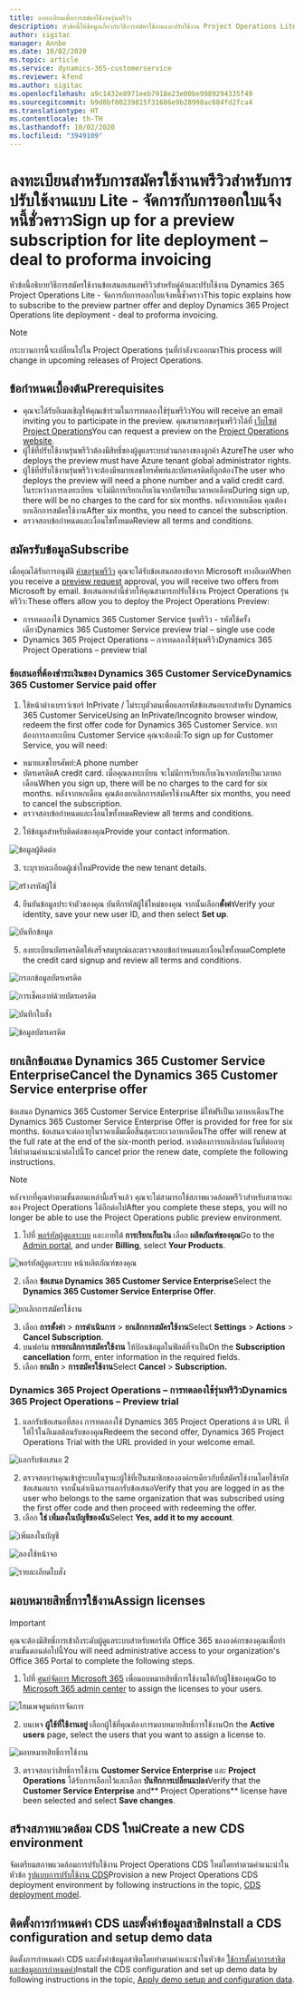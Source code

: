 ```yaml
---
title: ลงทะเบียนเพื่อการสมัครใช้งานรุ่นพรีวิว
description: หัวข้อนี้ให้ข้อมูลเกี่ยวกับวิธีการสมัครใช้งานและปรับใช้งาน Project Operations Lite - จัดการกับการออกใบแจ้งหนี้ชั่วคราว
author: sigitac
manager: Annbe
ms.date: 10/02/2020
ms.topic: article
ms.service: dynamics-365-customerservice
ms.reviewer: kfend
ms.author: sigitac
ms.openlocfilehash: a9c1432e8971eeb7918e23e00be9989294335f49
ms.sourcegitcommit: b9d8bf00239815f31686e9b28998ac684fd2fca4
ms.translationtype: HT
ms.contentlocale: th-TH
ms.lasthandoff: 10/02/2020
ms.locfileid: "3949109"
---
```

# <a name="sign-up-for-a-preview-subscription-for-lite-deployment--deal-to-proforma-invoicing"></a><span data-ttu-id="6e210-103">ลงทะเบียนสำหรับการสมัครใช้งานพรีวิวสำหรับการปรับใช้งานแบบ Lite - จัดการกับการออกใบแจ้งหนี้ชั่วคราว</span><span class="sxs-lookup"><span data-stu-id="6e210-103">Sign up for a preview subscription for lite deployment – deal to proforma invoicing</span></span>

<span data-ttu-id="6e210-104">หัวข้อนี้อธิบายวิธีการสมัครใช้งานข้อเสนอเสนอพรีวิวสำหรับคู่ค้าและปรับใช้งาน Dynamics 365 Project Operations Lite - จัดการกับการออกใบแจ้งหนี้ชั่วคราว</span><span class="sxs-lookup"><span data-stu-id="6e210-104">This topic explains how to subscribe to the preview partner offer and deploy Dynamics 365 Project Operations lite deployment - deal to proforma invoicing.</span></span>

> [!NOTE]
> <span data-ttu-id="6e210-105">กระบวนการนี้จะเปลี่ยนไปใน Project Operations รุ่นที่กำลังจะออกมา</span><span class="sxs-lookup"><span data-stu-id="6e210-105">This process will change in upcoming releases of Project Operations.</span></span>

## <a name="prerequisites"></a><span data-ttu-id="6e210-106">ข้อกำหนดเบื้องต้น</span><span class="sxs-lookup"><span data-stu-id="6e210-106">Prerequisites</span></span>

- <span data-ttu-id="6e210-107">คุณจะได้รับอีเมลเชิญให้คุณเข้าร่วมในการทดลองใช้รุ่นพรีวิว</span><span class="sxs-lookup"><span data-stu-id="6e210-107">You will receive an email inviting you to participate in the preview.</span></span> <span data-ttu-id="6e210-108">คุณสามารถขอรุ่นพรีวิวได้ที่ [เว็บไซต์ Project Operations](https://dynamics.microsoft.com/en-us/project-operations/overview/)</span><span class="sxs-lookup"><span data-stu-id="6e210-108">You can request a preview on the [Project Operations website](https://dynamics.microsoft.com/en-us/project-operations/overview/).</span></span>
- <span data-ttu-id="6e210-109">ผู้ใช้ที่ปรับใช้งานรุ่นพรีวิวต้องมีสิทธิ์ของผู้ดูแลระบบส่วนกลางของลูกค้า Azure</span><span class="sxs-lookup"><span data-stu-id="6e210-109">The user who deploys the preview must have Azure tenant global administrator rights.</span></span>
- <span data-ttu-id="6e210-110">ผู้ใช้ที่ปรับใช้งานรุ่นพรีวิวจะต้องมีหมายเลขโทรศัพท์และบัตรเครดิตที่ถูกต้อง</span><span class="sxs-lookup"><span data-stu-id="6e210-110">The user who deploys the preview will need a phone number and a valid credit card.</span></span> <span data-ttu-id="6e210-111">ในระหว่างการลงทะเบียน จะไม่มีการเรียกเก็บเงินจากบัตรเป็นเวลาหกเดือน</span><span class="sxs-lookup"><span data-stu-id="6e210-111">During sign up, there will be no charges to the card for six months.</span></span> <span data-ttu-id="6e210-112">หลังจากหกเดือน คุณต้องยกเลิกการสมัครใช้งาน</span><span class="sxs-lookup"><span data-stu-id="6e210-112">After six months, you need to cancel the subscription.</span></span> 
- <span data-ttu-id="6e210-113">ตรวจสอบข้อกำหนดและเงื่อนไขทั้งหมด</span><span class="sxs-lookup"><span data-stu-id="6e210-113">Review all terms and conditions.</span></span>

## <a name="subscribe"></a><span data-ttu-id="6e210-114">สมัครรับข้อมูล</span><span class="sxs-lookup"><span data-stu-id="6e210-114">Subscribe</span></span>

<span data-ttu-id="6e210-115">เมื่อคุณได้รับการอนุมัติ [คำขอรุ่นพรีวิว](https://forms.office.com/FormsPro/Pages/ResponsePage.aspx?id=v4j5cvGGr0GRqy180BHbR56j8lZs0FdAvwT75_WNFyxUMkRDV1NYQU5TNjE2VjhKOVBUNVg2R0s1NC4u) คุณจะได้รับข้อเสนอสองข้อจาก Microsoft ทางอีเมล</span><span class="sxs-lookup"><span data-stu-id="6e210-115">When you receive a [preview request](https://forms.office.com/FormsPro/Pages/ResponsePage.aspx?id=v4j5cvGGr0GRqy180BHbR56j8lZs0FdAvwT75_WNFyxUMkRDV1NYQU5TNjE2VjhKOVBUNVg2R0s1NC4u) approval, you will receive two offers from Microsoft by email.</span></span> <span data-ttu-id="6e210-116">ข้อเสนอเหล่านี้ช่วยให้คุณสามารถปรับใช้งาน Project Operations รุ่นพรีวิว:</span><span class="sxs-lookup"><span data-stu-id="6e210-116">These offers allow you to deploy the Project Operations Preview:</span></span>

- <span data-ttu-id="6e210-117">การทดลองใช้ Dynamics 365 Customer Service รุ่นพรีวิว - รหัสใช้ครั้งเดียว</span><span class="sxs-lookup"><span data-stu-id="6e210-117">Dynamics 365 Customer Service preview trial – single use code</span></span>
- <span data-ttu-id="6e210-118">Dynamics 365 Project Operations – การทดลองใช้รุ่นพรีวิว</span><span class="sxs-lookup"><span data-stu-id="6e210-118">Dynamics 365 Project Operations – preview trial</span></span>

### <a name="dynamics-365-customer-service-paid-offer"></a><span data-ttu-id="6e210-119">ข้อเสนอที่ต้องชำระเงินของ Dynamics 365 Customer Service</span><span class="sxs-lookup"><span data-stu-id="6e210-119">Dynamics 365 Customer Service paid offer</span></span>

1. <span data-ttu-id="6e210-120">ใช้หน้าต่างเบราว์เซอร์ InPrivate / ไม่ระบุตัวตนเพื่อแลกรหัสข้อเสนอแรกสำหรับ Dynamics 365 Customer Service</span><span class="sxs-lookup"><span data-stu-id="6e210-120">Using an InPrivate/Incognito browser window, redeem the first offer code for Dynamics 365 Customer Service.</span></span> <span data-ttu-id="6e210-121">หากต้องการลงทะเบียน Customer Service คุณจะต้องมี:</span><span class="sxs-lookup"><span data-stu-id="6e210-121">To sign up for Customer Service, you will need:</span></span>

- <span data-ttu-id="6e210-122">หมายเลขโทรศัพท์:</span><span class="sxs-lookup"><span data-stu-id="6e210-122">A phone number</span></span>
- <span data-ttu-id="6e210-123">บัตรเครดิต</span><span class="sxs-lookup"><span data-stu-id="6e210-123">A credit card.</span></span> <span data-ttu-id="6e210-124">เมื่อคุณลงทะเบียน จะไม่มีการเรียกเก็บเงินจากบัตรเป็นเวลาหกเดือน</span><span class="sxs-lookup"><span data-stu-id="6e210-124">When you sign up, there will be no charges to the card for six months.</span></span> <span data-ttu-id="6e210-125">หลังจากหกเดือน คุณต้องยกเลิกการสมัครใช้งาน</span><span class="sxs-lookup"><span data-stu-id="6e210-125">After six months, you need to cancel the subscription.</span></span>
- <span data-ttu-id="6e210-126">ตรวจสอบข้อกำหนดและเงื่อนไขทั้งหมด</span><span class="sxs-lookup"><span data-stu-id="6e210-126">Review all terms and conditions.</span></span>

2. <span data-ttu-id="6e210-127">ให้ข้อมูลสำหรับติดต่อของคุณ</span><span class="sxs-lookup"><span data-stu-id="6e210-127">Provide your contact information.</span></span>

![ข้อมูลผู้ติดต่อ](./media/1ContactInformation.png)

3. <span data-ttu-id="6e210-129">ระบุรายละเอียดผู้เช่าใหม่</span><span class="sxs-lookup"><span data-stu-id="6e210-129">Provide the new tenant details.</span></span>

![สร้างรหัสผู้ใช้](./media/2CreateUserID.png)

4. <span data-ttu-id="6e210-131">ยืนยันข้อมูลประจำตัวของคุณ บันทึกรหัสผู้ใช้ใหม่ของคุณ จากนั้นเลือก**ตั้งค่า**</span><span class="sxs-lookup"><span data-stu-id="6e210-131">Verify your identity, save your new user ID, and then select **Set up**.</span></span>

![บันทึกข้อมูล](./media/3SaveInfo.png)

5. <span data-ttu-id="6e210-133">ลงทะเบียนบัตรเครดิตให้เสร็จสมบูรณ์และตรวจสอบข้อกำหนดและเงื่อนไขทั้งหมด</span><span class="sxs-lookup"><span data-stu-id="6e210-133">Complete the credit card signup and review all terms and conditions.</span></span> 

![กรอกข้อมูลบัตรเครดิต](./media/4CompleteCreditCard.png)

![การเช็คเอาท์ด้วยบัตรเครดิต](./media/5CreditCardCheckout.png)

![บันทึกใบสั่ง](./media/6SaveOrder.png)

![ข้อมูลบัตรเครดิต](./media/7Confirmation.png)

## <a name="cancel-the-dynamics-365-customer-service-enterprise-offer"></a><span data-ttu-id="6e210-138">ยกเลิกข้อเสนอ Dynamics 365 Customer Service Enterprise</span><span class="sxs-lookup"><span data-stu-id="6e210-138">Cancel the Dynamics 365 Customer Service enterprise offer</span></span>

<span data-ttu-id="6e210-139">ข้อเสนอ Dynamics 365 Customer Service Enterprise มีให้ฟรีเป็นเวลาหกเดือน</span><span class="sxs-lookup"><span data-stu-id="6e210-139">The Dynamics 365 Customer Service Enterprise Offer is provided for free for six months.</span></span> <span data-ttu-id="6e210-140">ข้อเสนอจะต่ออายุในราคาเต็มเมื่อสิ้นสุดระยะเวลาหกเดือน</span><span class="sxs-lookup"><span data-stu-id="6e210-140">The offer will renew at the full rate at the end of the six-month period.</span></span> <span data-ttu-id="6e210-141">หากต้องการยกเลิกก่อนวันที่ต่ออายุ ให้ทำตามคำแนะนำต่อไปนี้</span><span class="sxs-lookup"><span data-stu-id="6e210-141">To cancel prior the renew date, complete the following instructions.</span></span> 

> [!NOTE]
> <span data-ttu-id="6e210-142">หลังจากที่คุณทำตามขั้นตอนเหล่านี้เสร็จแล้ว คุณจะไม่สามารถใช้สภาพแวดล้อมพรีวิวสำหรับสาธารณะของ Project Operations ได้อีกต่อไป</span><span class="sxs-lookup"><span data-stu-id="6e210-142">After you complete these steps, you will no longer be able to use the Project Operations public preview environment.</span></span>

1. <span data-ttu-id="6e210-143">ไปที่ [พอร์ทัลผู้ดูแลระบบ](https://admin.microsoft.com/) และภายใต้ **การเรียกเก็บเงิน** เลือก **ผลิตภัณฑ์ของคุณ**</span><span class="sxs-lookup"><span data-stu-id="6e210-143">Go to the [Admin portal](https://admin.microsoft.com/), and under **Billing**, select **Your Products**.</span></span>

![พอร์ทัลผู้ดูแลระบบ หน้าผลิตภัณฑ์ของคุณ](./media/8AdminPortal.png)

2. <span data-ttu-id="6e210-145">เลือก **ข้อเสนอ Dynamics 365 Customer Service Enterprise**</span><span class="sxs-lookup"><span data-stu-id="6e210-145">Select the **Dynamics 365 Customer Service Enterprise Offer**.</span></span>

![ยกเลิกการสมัครใช้งาน](./media/9CancelSubscription.png)

3. <span data-ttu-id="6e210-147">เลือก **การตั้งค่า** > **การดำเนินการ** > **ยกเลิกการสมัครใช้งาน**</span><span class="sxs-lookup"><span data-stu-id="6e210-147">Select **Settings** > **Actions** > **Cancel Subscription**.</span></span>
4. <span data-ttu-id="6e210-148">บนฟอร์ม **การยกเลิกการสมัครใช้งาน** ให้ป้อนข้อมูลในฟิลด์ที่จำเป็น</span><span class="sxs-lookup"><span data-stu-id="6e210-148">On the **Subscription cancellation** form, enter information in the required fields.</span></span>
5. <span data-ttu-id="6e210-149">เลือก **ยกเลิก** > **การสมัครใช้งาน**</span><span class="sxs-lookup"><span data-stu-id="6e210-149">Select **Cancel** > **Subscription.**</span></span>

### <a name="dynamics-365-project-operations--preview-trial"></a><span data-ttu-id="6e210-150">Dynamics 365 Project Operations – การทดลองใช้รุ่นพรีวิว</span><span class="sxs-lookup"><span data-stu-id="6e210-150">Dynamics 365 Project Operations – Preview trial</span></span>

1. <span data-ttu-id="6e210-151">แลกรับข้อเสนอที่สอง การทดลองใช้ Dynamics 365 Project Operations ด้วย URL ที่ให้ไว้ในอีเมลต้อนรับของคุณ</span><span class="sxs-lookup"><span data-stu-id="6e210-151">Redeem the second offer, Dynamics 365 Project Operations Trial with the URL provided in your welcome email.</span></span>

![แลกรับข้อเสนอ 2](./media/10RedeemOffer2.png)

2. <span data-ttu-id="6e210-153">ตรวจสอบว่าคุณเข้าสู่ระบบในฐานะผู้ใช้ที่เป็นสมาชิกขององค์กรเดียวกับที่สมัครใช้งานโดยใช้รหัสข้อเสนอแรก จากนั้นดำเนินการแลกรับข้อเสนอ</span><span class="sxs-lookup"><span data-stu-id="6e210-153">Verify that you are logged in as the user who belongs to the same organization that was subscribed using the first offer code and then proceed with redeeming the offer.</span></span> 
3. <span data-ttu-id="6e210-154">เลือก **ใช่ เพิ่มลงในบัญชีของฉัน**</span><span class="sxs-lookup"><span data-stu-id="6e210-154">Select **Yes, add it to my account**.</span></span>

![เพิ่มลงในบัญชี](./media/11AddToAccount.png)

![ลองใช้หน้าจอ](./media/12TryNow.png)

![รายละเอียดใบสั่ง](./media/13Confirmation.png)

## <a name="assign-licenses"></a><span data-ttu-id="6e210-158">มอบหมายสิทธิ์การใช้งาน</span><span class="sxs-lookup"><span data-stu-id="6e210-158">Assign licenses</span></span>

> [!IMPORTANT]
> <span data-ttu-id="6e210-159">คุณจะต้องมีสิทธิ์การเข้าถึงระดับผู้ดูแลระบบสำหรับพอร์ทัล Office 365 ขององค์กรของคุณเพื่อทำตามขั้นตอนต่อไปนี้</span><span class="sxs-lookup"><span data-stu-id="6e210-159">You will need administrative access to your organization's Office 365 Portal to complete the following steps.</span></span>

1. <span data-ttu-id="6e210-160">ไปที่ [ศูนย์จัดการ Microsoft 365](https://portal.office.com/) เพื่อมอบหมายสิทธิ์การใช้งานให้กับผู้ใช้ของคุณ</span><span class="sxs-lookup"><span data-stu-id="6e210-160">Go to [Microsoft 365 admin center](https://portal.office.com/) to assign the licenses to your users.</span></span>

![โฮมเพจศูนย์การจัดการ](./media/14AdminPortal.png)

2. <span data-ttu-id="6e210-162">บนเพจ **ผู้ใช้ที่ใช้งานอยู่** เลือกผู้ใช้ที่คุณต้องการมอบหมายสิทธิ์การใช้งาน</span><span class="sxs-lookup"><span data-stu-id="6e210-162">On the **Active users** page, select the users that you want to assign a license to.</span></span>

![มอบหมายสิทธิ์การใช้งาน](./media/15AssignLicenses.png)

3. <span data-ttu-id="6e210-164">ตรวจสอบว่าสิทธิ์การใช้งาน **Customer Service Enterprise** และ **Project Operations** ได้รับการเลือกไว้และเลือก **บันทึกการเปลี่ยนแปลง**</span><span class="sxs-lookup"><span data-stu-id="6e210-164">Verify that the **Customer Service Enterprise** and\*\* Project Operations\*\* license have been selected and select **Save changes**.</span></span>

## <a name="create-a-new-cds-environment"></a><span data-ttu-id="6e210-165">สร้างสภาพแวดล้อม CDS ใหม่</span><span class="sxs-lookup"><span data-stu-id="6e210-165">Create a new CDS environment</span></span>

<span data-ttu-id="6e210-166">จัดเตรียมสภาพแวดล้อมการปรับใช้งาน Project Operations CDS ใหม่โดยทำตามคำแนะนำในหัวข้อ [รูปแบบการปรับใช้งาน CDS](lite-deployment.md)</span><span class="sxs-lookup"><span data-stu-id="6e210-166">Provision a new Project Operations CDS deployment environment by following instructions in the topic, [CDS deployment model](lite-deployment.md).</span></span>

## <a name="install-a-cds-configuration-and-setup-demo-data"></a><span data-ttu-id="6e210-167">ติดตั้งการกำหนดค่า CDS และตั้งค่าข้อมูลสาธิต</span><span class="sxs-lookup"><span data-stu-id="6e210-167">Install a CDS configuration and setup demo data</span></span>

<span data-ttu-id="6e210-168">ติดตั้งการกำหนดค่า CDS และตั้งค่าข้อมูลสาธิตโดยทำตามคำแนะนำในหัวข้อ [ใช้การตั้งค่าการสาธิตและข้อมูลการกำหนดค่า](lite-apply-demo-setup-config-data.md)</span><span class="sxs-lookup"><span data-stu-id="6e210-168">Install the CDS configuration and set up demo data by following instructions in the topic, [Apply demo setup and configuration data](lite-apply-demo-setup-config-data.md).</span></span>
